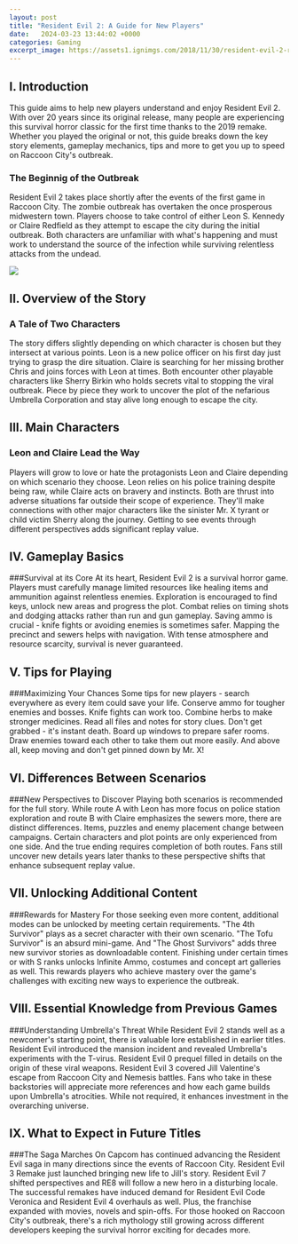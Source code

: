 ```yaml
---
layout: post
title: "Resident Evil 2: A Guide for New Players"
date:   2024-03-23 13:44:02 +0000
categories: Gaming
excerpt_image: https://assets1.ignimgs.com/2018/11/30/resident-evil-2-remake---button-fin-1543614996402.jpg
---
```


## I. Introduction 
This guide aims to help new players understand and enjoy Resident Evil 2. With over 20 years since its original release, many people are experiencing this survival horror classic for the first time thanks to the 2019 remake. Whether you played the original or not, this guide breaks down the key story elements, gameplay mechanics, tips and more to get you up to speed on Raccoon City's outbreak.
### The Beginnig of the Outbreak
Resident Evil 2 takes place shortly after the events of the first game in Raccoon City. The zombie outbreak has overtaken the once prosperous midwestern town. Players choose to take control of either Leon S. Kennedy or Claire Redfield as they attempt to escape the city during the initial outbreak. Both characters are unfamiliar with what's happening and must work to understand the source of the infection while surviving relentless attacks from the undead.

![](https://assets1.ignimgs.com/2018/11/30/resident-evil-2-remake---button-fin-1543614996402.jpg)
## II. Overview of the Story
### A Tale of Two Characters 
The story differs slightly depending on which character is chosen but they intersect at various points. Leon is a new police officer on his first day just trying to grasp the dire situation. Claire is searching for her missing brother Chris and joins forces with Leon at times. Both encounter other playable characters like Sherry Birkin who holds secrets vital to stopping the viral outbreak. Piece by piece they work to uncover the plot of the nefarious Umbrella Corporation and stay alive long enough to escape the city.
## III. Main Characters
### Leon and Claire Lead the Way
Players will grow to love or hate the protagonists Leon and Claire depending on which scenario they choose. Leon relies on his police training despite being raw, while Claire acts on bravery and instincts. Both are thrust into adverse situations far outside their scope of experience. They'll make connections with other major characters like the sinister Mr. X tyrant or child victim Sherry along the journey. Getting to see events through different perspectives adds significant replay value.
## IV. Gameplay Basics 
###Survival at its Core
At its heart, Resident Evil 2 is a survival horror game. Players must carefully manage limited resources like healing items and ammunition against relentless enemies. Exploration is encouraged to find keys, unlock new areas and progress the plot. Combat relies on timing shots and dodging attacks rather than run and gun gameplay. Saving ammo is crucial - knife fights or avoiding enemies is sometimes safer. Mapping the precinct and sewers helps with navigation. With tense atmosphere and resource scarcity, survival is never guaranteed.
## V. Tips for Playing
###Maximizing Your Chances
Some tips for new players - search everywhere as every item could save your life. Conserve ammo for tougher enemies and bosses. Knife fights can work too. Combine herbs to make stronger medicines. Read all files and notes for story clues. Don't get grabbed - it's instant death. Board up windows to prepare safer rooms. Draw enemies toward each other to take them out more easily. And above all, keep moving and don't get pinned down by Mr. X!
## VI. Differences Between Scenarios
###New Perspectives to Discover 
Playing both scenarios is recommended for the full story. While route A with Leon has more focus on police station exploration and route B with Claire emphasizes the sewers more, there are distinct differences. Items, puzzles and enemy placement change between campaigns. Certain characters and plot points are only experienced from one side. And the true ending requires completion of both routes. Fans still uncover new details years later thanks to these perspective shifts that enhance subsequent replay value.
## VII. Unlocking Additional Content  
###Rewards for Mastery
For those seeking even more content, additional modes can be unlocked by meeting certain requirements. "The 4th Survivor" plays as a secret character with their own scenario. "The Tofu Survivor" is an absurd mini-game. And "The Ghost Survivors" adds three new survivor stories as downloadable content. Finishing under certain times or with S ranks unlocks Infinite Ammo, costumes and concept art galleries as well. This rewards players who achieve mastery over the game's challenges with exciting new ways to experience the outbreak.
## VIII. Essential Knowledge from Previous Games
###Understanding Umbrella's Threat 
While Resident Evil 2 stands well as a newcomer's starting point, there is valuable lore established in earlier titles. Resident Evil introduced the mansion incident and revealed Umbrella's experiments with the T-virus. Resident Evil 0 prequel filled in details on the origin of these viral weapons. Resident Evil 3 covered Jill Valentine's escape from Raccoon City and Nemesis battles. Fans who take in these backstories will appreciate more references and how each game builds upon Umbrella's atrocities. While not required, it enhances investment in the overarching universe.
## IX. What to Expect in Future Titles 
###The Saga Marches On
Capcom has continued advancing the Resident Evil saga in many directions since the events of Raccoon City. Resident Evil 3 Remake just launched bringing new life to Jill's story. Resident Evil 7 shifted perspectives and RE8 will follow a new hero in a disturbing locale. The successful remakes have induced demand for Resident Evil Code Veronica and Resident Evil 4 overhauls as well. Plus, the franchise expanded with movies, novels and spin-offs. For those hooked on Raccoon City's outbreak, there's a rich mythology still growing across different developers keeping the survival horror exciting for decades more.
